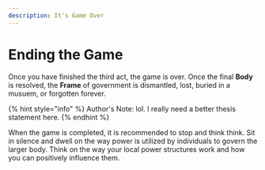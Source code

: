 ```yaml
---
description: It's Game Over
---
```


# Ending the Game

Once you have finished the third act, the game is over. Once the final **Body** is resolved, the **Frame** of government is dismantled, lost, buried in a musuem, or forgotten forever.

{% hint style="info" %}
Author's Note: lol. I really need a better thesis statement here.
{% endhint %}

When the game is completed, it is recommended to stop and think think. Sit in silence and dwell on the way power is utilized by individuals to govern the larger body. Think on the way your local power structures work and how you can positively influence them. 

